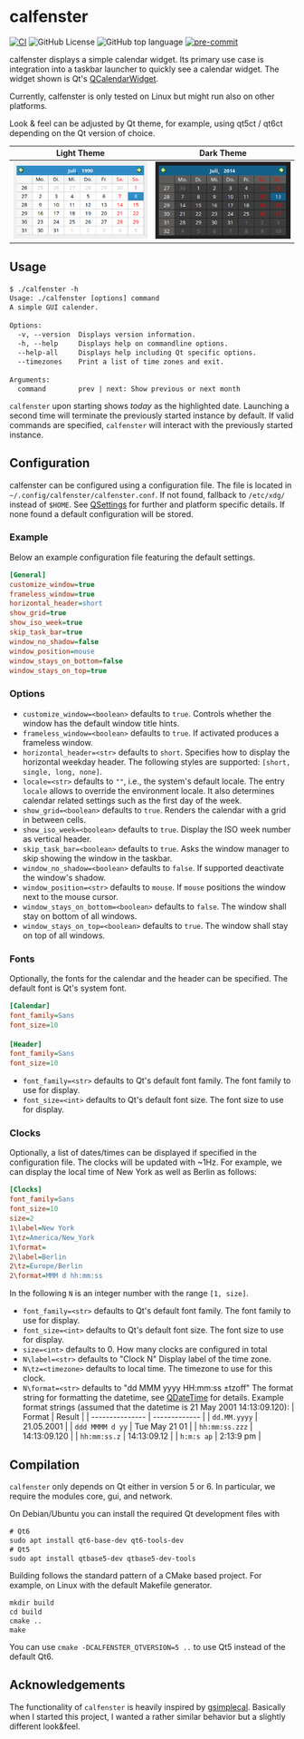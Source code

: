 # calfenster

[![CI](https://github.com/RainerKuemmerle/calfenster/actions/workflows/ci.yml/badge.svg)](https://github.com/RainerKuemmerle/calfenster/actions/workflows/ci.yml) ![GitHub License](https://img.shields.io/github/license/RainerKuemmerle/calfenster) ![GitHub top language](https://img.shields.io/github/languages/top/RainerKuemmerle/calfenster) [![pre-commit](https://img.shields.io/badge/pre--commit-enabled-brightgreen?logo=pre-commit)](https://github.com/pre-commit/pre-commit)

calfenster displays a simple calendar widget. Its primary use case is integration into a taskbar launcher to quickly see a calendar widget. The widget shown is Qt's [QCalendarWidget](https://doc.qt.io/qt-6/qcalendarwidget.html).

Currently, calfenster is only tested on Linux but might run also on other platforms.

Look & feel can be adjusted by Qt theme, for example, using qt5ct / qt6ct depending on the Qt version of choice.

| Light Theme | Dark Theme |
| ------------- | ------------- |
| <img src="doc/calfenster-light.png"/> | <img src="doc/calfenster-dark.png"/> |

## Usage

```
$ ./calfenster -h
Usage: ./calfenster [options] command
A simple GUI calender.

Options:
  -v, --version  Displays version information.
  -h, --help     Displays help on commandline options.
  --help-all     Displays help including Qt specific options.
  --timezones    Print a list of time zones and exit.

Arguments:
  command        prev | next: Show previous or next month
```

`calfenster` upon starting shows _today_ as the highlighted date. Launching a second time will terminate the previously started instance by default. If valid commands are specified, `calfenster` will interact with the previously started instance.

## Configuration

calfenster can be configured using a configuration file. The file is located in `~/.config/calfenster/calfenster.conf`. If not found, fallback to `/etc/xdg/` instead of `$HOME`. See [QSettings](https://doc.qt.io/qt-6/qsettings.html#locations-where-application-settings-are-stored) for further and platform specific details. If none found a default configuration will be stored.

### Example

Below an example configuration file featuring the default settings.

```INI
[General]
customize_window=true
frameless_window=true
horizontal_header=short
show_grid=true
show_iso_week=true
skip_task_bar=true
window_no_shadow=false
window_position=mouse
window_stays_on_bottom=false
window_stays_on_top=true
```

### Options

* `customize_window=<boolean>` defaults to `true`.
  Controls whether the window has the default window title hints.
* `frameless_window=<boolean>` defaults to `true`.
  If activated produces a frameless window.
* `horizontal_header=<str>` defaults to `short`.
  Specifies how to display the horizontal weekday header. The following styles are supported: `[short, single, long, none]`.
* `locale=<str>` defaults to `""`, i.e., the system's default locale.
  The entry `locale` allows to override the environment locale. It also determines calendar related settings such as the first day of the week.
* `show_grid=<boolean>` defaults to `true`.
  Renders the calendar with a grid in between cells.
* `show_iso_week=<boolean>` defaults to `true`.
  Display the ISO week number as vertical header.
* `skip_task_bar=<boolean>` defaults to `true`.
  Asks the window manager to skip showing the window in the taskbar.
* `window_no_shadow=<boolean>` defaults to `false`.
  If supported deactivate the window's shadow.
* `window_position=<str>` defaults to `mouse`.
  If `mouse` positions the window next to the mouse cursor.
* `window_stays_on_bottom=<boolean>` defaults to `false`.
  The window shall stay on bottom of all windows.
* `window_stays_on_top=<boolean>` defaults to `true`.
  The window shall stay on top of all windows.

### Fonts

Optionally, the fonts for the calendar and the header can be specified. The default font is Qt's system font.

```INI
[Calendar]
font_family=Sans
font_size=10

[Header]
font_family=Sans
font_size=10
```

* `font_family=<str>` defaults to Qt's default font family.
  The font family to use for display.
* `font_size=<int>` defaults to Qt's default font size.
  The font size to use for display.

### Clocks

Optionally, a list of dates/times can be displayed if specified in the configuration file. The clocks will be updated with ~1Hz. For example, we can display the local time of New York as well as Berlin as follows:

```INI
[Clocks]
font_family=Sans
font_size=10
size=2
1\label=New York
1\tz=America/New_York
1\format=
2\label=Berlin
2\tz=Europe/Berlin
2\format=MMM d hh:mm:ss
```
In the following `N` is an integer number with the range `[1, size]`.

* `font_family=<str>` defaults to Qt's default font family.
  The font family to use for display.
* `font_size=<int>` defaults to Qt's default font size.
  The font size to use for display.
* `size=<int>` defaults to 0.
  How many clocks are configured in total
* `N\label=<str>` defaults to "Clock N"
  Display label of the time zone.
* `N\tz=<timezone>` defaults to local time.
  The timezone to use for this clock.
* `N\format=<str>` defaults to "dd MMM yyyy HH:mm:ss ±tzoff"
  The format string for formatting the datetime, see [QDateTime](https://doc.qt.io/qt-6/qdatetime.html#toString) for details.
  Example format strings (assumed that the datetime is 21 May 2001 14:13:09.120):
  | Format          | Result        |
  | --------------- | ------------- |
  | `dd.MM.yyyy`    |	21.05.2001    |
  | `ddd MMMM d yy`	| Tue May 21 01 |
  | `hh:mm:ss.zzz`  |	14:13:09.120  |
  | `hh:mm:ss.z`    |	14:13:09.12   |
  | `h:m:s ap`      |	2:13:9 pm     |

## Compilation

`calfenster` only depends on Qt either in version 5 or 6. In particular, we require the modules core, gui, and network.

On Debian/Ubuntu you can install the required Qt development files with
```
# Qt6
sudo apt install qt6-base-dev qt6-tools-dev
# Qt5
sudo apt install qtbase5-dev qtbase5-dev-tools
```

Building follows the standard pattern of a CMake based project. For example, on Linux with the default Makefile generator.
```
mkdir build
cd build
cmake ..
make
```

You can use `cmake -DCALFENSTER_QTVERSION=5 ..` to use Qt5 instead of the default Qt6.

## Acknowledgements

The functionality of `calfenster` is heavily inspired by [gsimplecal](https://github.com/dmedvinsky/gsimplecal). Basically when I started this project, I wanted a rather similar behavior but a slightly different look&feel.
